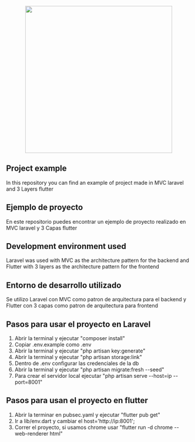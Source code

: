 <p align="center">
    <a href="https://quokasoft.com/" target="_blank">
        <img src="https://quokasoft.com/images/logo-dark.png" width="400">
    </a>
</p>

## Project example 
In this repository you can find an example of project made in MVC laravel and 3 Layers flutter

## Ejemplo de proyecto
En este repositorio puedes encontrar un ejemplo de proyecto realizado en MVC laravel y 3 Capas flutter

## Development environment used
Laravel was used with MVC as the architecture pattern for the backend and Flutter with 3 layers as the architecture pattern for the frontend

## Entorno de desarrollo utilizado
Se utilizo Laravel con MVC como patron de arquitectura para el backend y Flutter con 3 capas como patron de arquitectura para frontend

## Pasos para usar el proyecto en Laravel
1) Abrir la terminal y ejecutar "composer install"
2) Copiar .env.example como .env
3) Abrir la terminal y ejecutar "php artisan key:generate"
4) Abrir la terminal y ejecutar "php artisan storage:link"
4) Dentro de .env configurar las credenciales de la db
5) Abrir la terminal y ejecutar "php artisan migrate:fresh --seed"
6) Para crear el servidor local ejecutar "php artisan serve --host=ip --port=8001"

## Pasos para usan el proyecto en flutter
1) Abrir la terminar en pubsec.yaml y ejecutar "flutter pub get"
2) Ir a lib/env.dart y cambiar el host='http://ip:8001';
3) Correr el proyecto, si usamos chrome usar "flutter run -d chrome --web-renderer html"